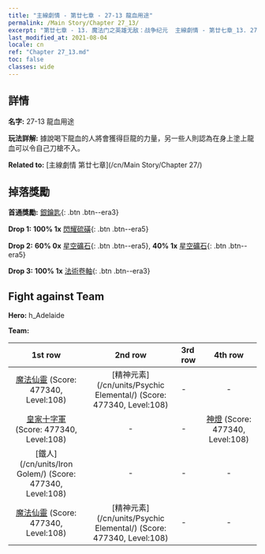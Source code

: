 ```yaml
---
title: "主線劇情 - 第廿七章 - 27-13 龍血用途"
permalink: /Main Story/Chapter 27_13/
excerpt: "第廿七章 - 13. 魔法门之英雄无敌：战争纪元  主線劇情 - 第廿七章_13. 27-13 龍血用途"
last_modified_at: 2021-08-04
locale: cn
ref: "Chapter 27_13.md"
toc: false
classes: wide
---
```


## 詳情

 **名字:** 27-13 龍血用途

 **玩法詳解:** 據說喝下龍血的人將會獲得巨龍的力量，另一些人則認為在身上塗上龍血可以令自己刀槍不入。

 **Related to:** [主線劇情 第廿七章](/cn/Main Story/Chapter 27/)

## 掉落獎勵

 **首通獎勵:** [銀鑰匙](/cn/Items/con_693/){: .btn .btn--era3}

 **Drop 1:** **100% 1x** [閃耀硫磺](/cn/Items/mat_99/){: .btn .btn--era5}

 **Drop 2:** **60% 0x** [星空礦石](/cn/Items/mat_89/){: .btn .btn--era5}, **40% 1x** [星空礦石](/cn/Items/mat_89/){: .btn .btn--era5}

 **Drop 3:** **100% 1x** [法術卷軸](/cn/Items/con_694/){: .btn .btn--era3}


## Fight against Team
 **Hero:** h_Adelaide

 **Team:**


  | 1st row | 2nd row | 3rd row | 4th row |
  |:----:|:----:|:----|:----:|
  | [魔法仙靈](/cn/units/Sprite/) (Score: 477340, Level:108)  | [精神元素](/cn/units/Psychic Elemental/) (Score: 477340, Level:108)  | - | - |
  | [皇家十字軍](/cn/units/Swordsman/) (Score: 477340, Level:108)  | - | - | [神燈](/cn/units/Genie/) (Score: 477340, Level:108)  |
  | [鐵人](/cn/units/Iron Golem/) (Score: 477340, Level:108)  | - | - | - |
  | [魔法仙靈](/cn/units/Sprite/) (Score: 477340, Level:108)  | [精神元素](/cn/units/Psychic Elemental/) (Score: 477340, Level:108)  | - | - |


